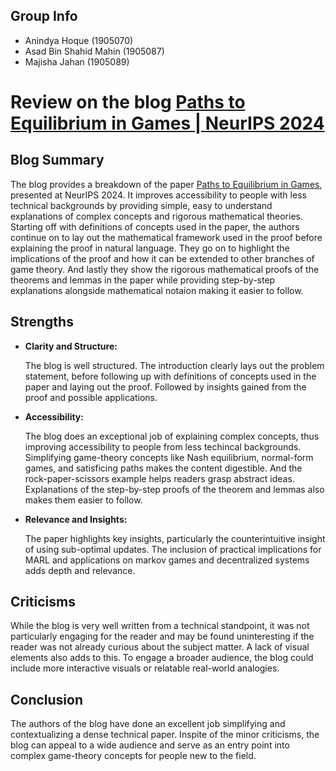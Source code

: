 ## Group Info

- Anindya Hoque (1905070)
- Asad Bin Shahid Mahin (1905087)
- Majisha Jahan (1905089)

# Review on the blog [Paths to Equilibrium in Games | NeurIPS 2024](https://mahabhu.github.io/CSE471_assignment/)

## Blog Summary

The blog provides a breakdown of the paper [Paths to Equilibrium in Games](https://openreview.net/forum?id=LxxIiInmuF), presented at NeurIPS 2024. It improves accessibility to people with less technical backgrounds by providing simple, easy to understand explanations of complex concepts and rigorous mathematical theories. Starting off with definitions of concepts used in the paper, the authors continue on to lay out the mathematical framework used in the proof before explaining the proof in natural language. They go on to highlight the implications of the proof and how it can be extended to other branches of game theory. And lastly they show the rigorous mathematical proofs of the theorems and lemmas in the paper while providing step-by-step explanations alongside mathematical notaion making it easier to follow.

## Strengths

- **Clarity and Structure:**

  The blog is well structured. The introduction clearly lays out the problem statement, before following up with definitions of concepts used in the paper and laying out the proof. Followed by insights gained from the proof and possible applications.

- **Accessibility:**

  The blog does an exceptional job of explaining complex concepts, thus improving accessibility to people from less techincal backgrounds. Simplifying game-theory concepts like Nash equilibrium, normal-form games, and satisficing paths makes the content digestible. And the rock-paper-scissors example helps readers grasp abstract ideas. Explanations of the step-by-step proofs of the theorem and lemmas also makes them easier to follow.

- **Relevance and Insights:**

  The paper highlights key insights, particularly the counterintuitive insight of using sub-optimal updates. The inclusion of practical implications for MARL and applications on markov games and decentralized systems adds depth and relevance.

## Criticisms

While the blog is very well written from a technical standpoint, it was not particularly engaging for the reader and may be found uninteresting if the reader was not already curious about the subject matter. A lack of visual elements also adds to this. To engage a broader audience, the blog could include more interactive visuals or relatable real-world analogies.

## Conclusion

The authors of the blog have done an excellent job simplifying and contextualizing a dense technical paper. Inspite of the minor criticisms, the blog can appeal to a wide audience and serve as an entry point into complex game-theory concepts for people new to the field.
